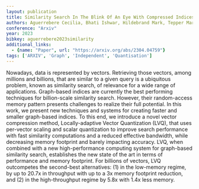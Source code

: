 ```yaml
---
layout: publication
title: Similarity Search In The Blink Of An Eye With Compressed Indices
authors: Aguerrebere Cecilia, Bhati Ishwar, Hildebrand Mark, Tepper Mariano, Willke Ted
conference: "Arxiv"
year: 2023
bibkey: aguerrebere2023similarity
additional_links:
  - {name: "Paper", url: "https://arxiv.org/abs/2304.04759"}
tags: ['ARXIV', 'Graph', 'Independent', 'Quantisation']
---
```

<p>Nowadays, data is represented by vectors. Retrieving those vectors,
among millions and billions, that are similar to a given query is a
ubiquitous problem, known as similarity search, of relevance for a wide
range of applications. Graph-based indices are currently the best
performing techniques for billion-scale similarity search. However,
their random-access memory pattern presents challenges to realize their
full potential. In this work, we present new techniques and systems for
creating faster and smaller graph-based indices. To this end, we
introduce a novel vector compression method, Locally-adaptive Vector
Quantization (LVQ), that uses per-vector scaling and scalar quantization
to improve search performance with fast similarity computations and a
reduced effective bandwidth, while decreasing memory footprint and
barely impacting accuracy. LVQ, when combined with a new
high-performance computing system for graph-based similarity search,
establishes the new state of the art in terms of performance and memory
footprint. For billions of vectors, LVQ outcompetes the second-best
alternatives: (1) in the low-memory regime, by up to 20.7x in throughput
with up to a 3x memory footprint reduction, and (2) in the
high-throughput regime by 5.8x with 1.4x less memory.</p>
